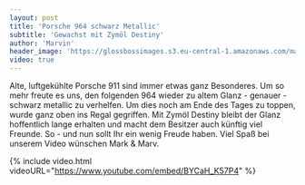```yaml
---
layout: post
title: 'Porsche 964 schwarz Metallic'
subtitle: 'Gewachst mit Zymöl Destiny'
author: 'Marvin'
header_image: 'https://glossbossimages.s3.eu-central-1.amazonaws.com/marvin/sonstige/Porsche964.jpg'
video: true
---
```

Alte, luftgekühlte Porsche 911 sind immer etwas ganz Besonderes. Um so mehr freute es uns, den folgenden 964 wieder zu altem Glanz - genauer - schwarz metallic zu verhelfen.
Um dies noch am Ende des Tages zu toppen, wurde ganz oben ins Regal gegriffen. Mit Zymöl Destiny bleibt der Glanz hoffentlich lange erhalten und macht dem Besitzer auch
künftig viel Freunde. So - und nun sollt Ihr ein wenig Freude haben. Viel Spaß bei unserem Video wünschen Mark & Marv.

{% include video.html videoURL="https://www.youtube.com/embed/BYCaH_K57P4" %}
